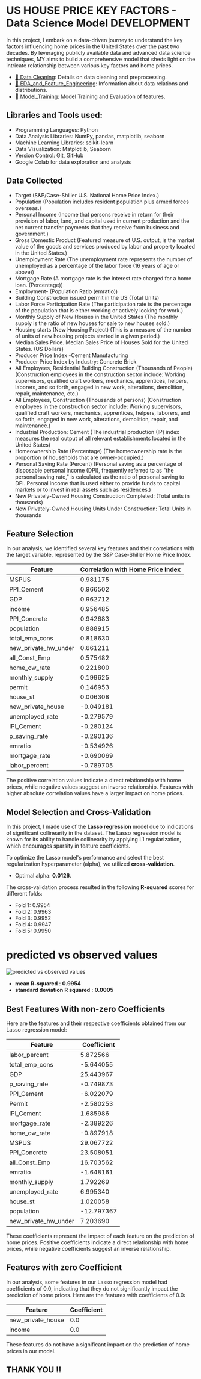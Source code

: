 # US HOUSE PRICE KEY FACTORS - Data Science Model DEVELOPMENT 

In this project, I embark on a data-driven journey to understand the key factors influencing home prices in the United States over the past two decades. By leveraging publicly available data and advanced data science techniques, MY aims to build a comprehensive model that sheds light on the intricate relationship between various key factors and home prices.

- [🔗 Data Cleaning](https://colab.research.google.com/drive/1YoTJzHTePaPhwS-DM2VneieLBCxyJOAR?usp=sharing): Details on data cleaning and preprocessing.
- [🔗 EDA_and_Feature_Engineering](https://colab.research.google.com/drive/1ExOaY0WC44ibqWGv7AvZlxaca0onzswg?usp=sharing): Information about data relations and distributions.
- [🔗 Model_Training](https://colab.research.google.com/drive/1VPxb8e7U6ktcoJhh0qqjrIpFhDkhvroF?usp=sharing): Model Training and Evaluation of features.


## Libraries and Tools used:

- Programming Languages: Python
- Data Analysis Libraries: NumPy, pandas, matplotlib, seaborn
- Machine Learning Libraries: scikit-learn
- Data Visualization: Matplotlib, Seaborn
- Version Control: Git, GitHub
- Google Colab for data exploration and analysis

## Data Collected

- Target (S&P/Case-Shiller U.S. National Home Price Index.)
- Population (Population includes resident population plus armed forces overseas.)
- Personal Income (Income that persons receive in return for their provision of labor, land, and capital used in
current production and the net current transfer payments that they receive from business and government.)
- Gross Domestic Product (Featured measure of U.S. output, is the market value of the goods and services produced by labor and property located in the United States.)
- Unemployment Rate (The unemployment rate represents the number of unemployed as a percentage of the labor force (16 years of age or above))
- Mortgage Rate (A mortgage rate is the interest rate charged for a home loan. (Percentage))
- Employment- (Population Ratio (emratio))
- Building Construction issued permit in the US (Total Units)
- Labor Force Participation Rate (The participation rate is the percentage of the population that is either working or actively looking for work.)
- Monthly Supply of New Houses in the United States (The monthly supply is the ratio of new houses for sale to new houses sold.)
- Housing starts (New Housing Project) (This is a measure of the number of units of new housing projects started in a given period.)
- Median Sales Price. Median Sales Price of Houses Sold for the United States. (US Dollars)
- Producer Price Index -Cement Manufacturing
- Producer Price Index by Industry: Concrete Brick
- All Employees, Residential Building Construction (Thousands of People)
(Construction employees in the construction sector include: Working supervisors, qualified craft workers, mechanics,
apprentices, helpers, laborers, and so forth, engaged in new work, alterations, demolition, repair, maintenance, etc.)
- All Employees, Construction (Thousands of persons)
(Construction employees in the construction sector include: Working supervisors, qualified craft workers, mechanics,
apprentices, helpers, laborers, and so forth, engaged in new work, alterations, demolition, repair, and maintenance.)
- Industrial Production: Cement
(The industrial production (IP) index measures the real output of all relevant establishments located in the United States)
- Homeownership Rate (Percentage)
(The homeownership rate is the proportion of households that are owner-occupied.)
- Personal Saving Rate (Percent)
(Personal saving as a percentage of disposable personal income (DPI), frequently referred to as "the personal
saving rate," is calculated as the ratio of personal saving to DPI. Personal income that is used either to provide
funds to capital markets or to invest in real assets such as residences.)
- New Privately-Owned Housing Construction Completed: (Total units in thousands)
- New Privately-Owned Housing Units Under Construction: Total Units in thousands

## Feature Selection

In our analysis, we identified several key features and their correlations with the target variable, represented by the S&P Case-Shiller Home Price Index.

| Feature                | Correlation with Home Price Index |
|------------------------|-----------------------------|
| MSPUS                  | 0.981175                    |
| PPI_Cement             | 0.966502                    |
| GDP                    | 0.962712                    |
| income                 | 0.956485                    |
| PPI_Concrete           | 0.942683                    |
| population             | 0.888915                    |
| total_emp_cons         | 0.818630                    |
| new_private_hw_under   | 0.661211                    |
| all_Const_Emp          | 0.575482                    |
| home_ow_rate           | 0.221800                    |
| monthly_supply         | 0.199625                    |
| permit                 | 0.146953                    |
| house_st               | 0.006308                    |
| new_private_house      | -0.049181                   |
| unemployed_rate        | -0.279579                   |
| IPI_Cement             | -0.280124                   |
| p_saving_rate          | -0.290136                   |
| emratio                | -0.534926                   |
| mortgage_rate          | -0.690069                   |
| labor_percent          | -0.789705                   |

The positive correlation values indicate a direct relationship with home prices, while negative values suggest an inverse relationship. Features with higher absolute correlation values have a larger impact on home prices.

## Model Selection and Cross-Validation

In this project, I made use of the **Lasso regression** model due to indications of significant collinearity in the dataset. The Lasso regression model is known for its ability to handle collinearity by applying L1 regularization, which encourages sparsity in feature coefficients.

To optimize the Lasso model's performance and select the best regularization hyperparameter (alpha), we utilized **cross-validation**.

- Optimal alpha: **0.0126**.

The cross-validation process resulted in the following **R-squared** scores for different folds:
- Fold 1: 0.9954
- Fold 2: 0.9963
- Fold 3: 0.9952
- Fold 4: 0.9947
- Fold 5: 0.9950
  
# predicted vs observed values
![predicted vs  observed values](https://github.com/picoders1/Forecasting-Influencial-Factors-of-US-Housing-Prices-with-Data-Science-/assets/87698874/42d9526c-3a4e-47b2-abee-4526376a5273)


- **mean R-squared** : **0.9954**
- **standard deviation R squared** : **0.0005**

## Best Features With non-zero Coefficients

Here are the features and their respective coefficients obtained from our Lasso regression model:

| Feature                | Coefficient  |
|------------------------|--------------|
| labor_percent          | 5.872566     |
| total_emp_cons         | -5.644055    |
| GDP                    | 25.443967    |
| p_saving_rate          | -0.749873    |
| PPI_Cement             | -6.022079    |
| Permit                 | -2.580253    |
| IPI_Cement             | 1.685986     |
| mortgage_rate          | -2.389226    |
| home_ow_rate           | -0.897918    |
| MSPUS                  | 29.067722    |
| PPI_Concrete           | 23.508051    |
| all_Const_Emp          | 16.703562    |
| emratio                | -1.648161    |
| monthly_supply         | 1.792269     |
| unemployed_rate        | 6.995340     |
| house_st               | 1.020058     |
| population             | -12.797367   |
| new_private_hw_under   | 7.203690     |

These coefficients represent the impact of each feature on the prediction of home prices. Positive coefficients indicate a direct relationship with home prices, while negative coefficients suggest an inverse relationship.

## Features with zero Coefficient

In our analysis, some features in our Lasso regression model had coefficients of 0.0, indicating that they do not significantly impact the prediction of home prices. Here are the features with coefficients of 0.0:

| Feature               | Coefficient  |
|-----------------------|--------------|
| new_private_house     | 0.0          |
| income                | 0.0          |

These features do not have a significant impact on the prediction of home prices in our model.

## THANK YOU !!


